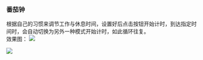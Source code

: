 ### 番茄钟
根据自己的习惯来调节工作与休息时间，设置好后点击按钮开始计时，到达指定时间时，会自动切换为另外一种模式开始计时，如此循环往复。  
效果图：
![ ](http://img.blog.csdn.net/20170403095812211?watermark/2/text/aHR0cDovL2Jsb2cuY3Nkbi5uZXQvcGZxaWFu/font/5a6L5L2T/fontsize/400/fill/I0JBQkFCMA==/dissolve/70/gravity/SouthEast)

![ ](http://img.blog.csdn.net/20170403095830742?watermark/2/text/aHR0cDovL2Jsb2cuY3Nkbi5uZXQvcGZxaWFu/font/5a6L5L2T/fontsize/400/fill/I0JBQkFCMA==/dissolve/70/gravity/SouthEast)
